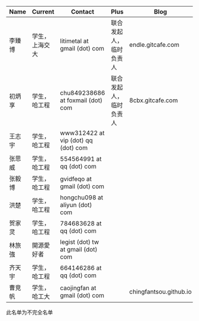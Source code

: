 |Name | Current | Contact |Plus|Blog|
|--------|----------|----------|-------|-------|
|李臻博| 学生，上海交大|litimetal at gmail (dot) com|联合发起人，临时负责人|endle.gitcafe.com
|初炳享| 学生，哈工程|chu849238686 at foxmail (dot) com|联合发起人，临时负责人|8cbx.gitcafe.com
|王志宇| 学生，哈工程|www312422 at vip (dot) qq (dot) com|
|张思威| 学生，哈工程|554564991 at qq (dot) com|
|张毅博| 学生，哈工程|gvidfeqo at gmail (dot) com|
|洪楚| 学生，哈工程|hongchu098 at aliyun (dot) com|
|贺家灵| 学生，哈工程|784683628 at qq (dot) com|
|林旅強| 開源愛好者|legist (dot) tw at gmail (dot) com|
|齐天宇| 学生，哈工程|664146286 at qq (dot) com|
|曹竞帆| 学生，哈工大|caojingfan at gmail (dot) com||chingfantsou.github.io

此名单为不完全名单  
